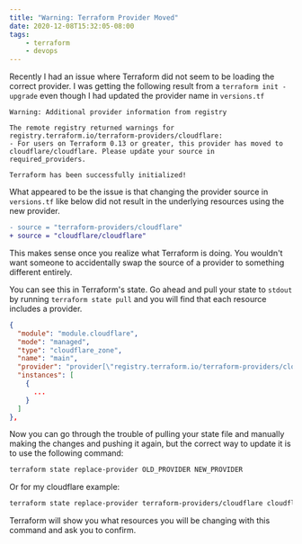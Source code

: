 ```yaml
---
title: "Warning: Terraform Provider Moved"
date: 2020-12-08T15:32:05-08:00
tags:
    - terraform
    - devops
---
```


Recently I had an issue where Terraform did not seem to be loading the correct provider. I was getting the following result from a `terraform init -upgrade` even though I had updated the provider name in `versions.tf`

```
Warning: Additional provider information from registry

The remote registry returned warnings for
registry.terraform.io/terraform-providers/cloudflare:
- For users on Terraform 0.13 or greater, this provider has moved to
cloudflare/cloudflare. Please update your source in required_providers.

Terraform has been successfully initialized!
```

What appeared to be the issue is that changing the provider source in `versions.tf` like below did not result in the underlying resources using the new provider.

```diff
- source = "terraform-providers/cloudflare"
+ source = "cloudflare/cloudflare"
```

This makes sense once you realize what Terraform is doing. You wouldn't want someone to accidentally swap the source of a provider to something different entirely.

You can see this in Terraform's state. Go ahead and pull your state to `stdout` by running `terraform state pull` and you will find that each resource includes a provider.

```json
{
  "module": "module.cloudflare",
  "mode": "managed",
  "type": "cloudflare_zone",
  "name": "main",
  "provider": "provider[\"registry.terraform.io/terraform-providers/cloudflare\"]",
  "instances": [
    {
      ...
    }
  ]
},
```

Now you can go through the trouble of pulling your state file and manually making the changes and pushing it again, but the correct way to update it is to use the following command:

```bash
terraform state replace-provider OLD_PROVIDER NEW_PROVIDER
```

Or for my cloudflare example:

```bash
terraform state replace-provider terraform-providers/cloudflare cloudflare/cloudflare
```

Terraform will show you what resources you will be changing with this command and ask you to confirm.
